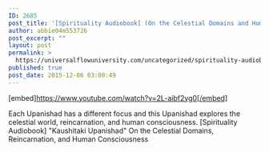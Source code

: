 ```yaml
---
ID: 2685
post_title: '[Spirituality Audiobook] (On the Celestial Domains and Human Consciousness) &#8220;Kaushitaki Upanishad&#8221;'
author: abbie04m553726
post_excerpt: ""
layout: post
permalink: >
  https://universalflowuniversity.com/uncategorized/spirituality-audiobook-on-the-celestial-domains-and-human-consciousness-kaushitaki-upanishad/
published: true
post_date: 2015-12-06 03:00:49
---
```

[embed]https://www.youtube.com/watch?v=2L-aibf2yg0[/embed]<br>
<p>Each Upanishad has a different focus and this Upanishad explores the celestial world, reincarnation, and human consciousness. 
[Spirituality Audiobook] "Kaushitaki Upanishad" On the Celestial Domains, Reincarnation, and Human Consciousness</p>